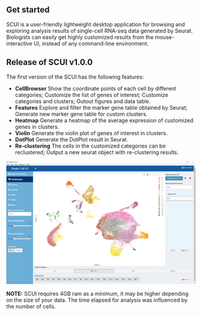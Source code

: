 ## Get started

SCUI is a user-friendly lightweight desktop application for browsing and exploring analysis results of single-cell RNA-seq data generated by Seurat. Biologists can easily get highly customized results from the mouse-interactive UI, instead of any command-line environment.

## Release of SCUI v1.0.0

The first version of the SCUI has the following features:

- **CellBrowser** Show the coordinate points of each cell by different categories; Customize the list of genes of interest; Customize categories and clusters; Outout figures and data table.
- **Features** Explore and filter the marker gene table obtained by Seurat; Generate new marker gene table for custom clusters.
- **Heatmap** Generate a heatmap of the average expression of customized genes in clusters.
- **Violin** Generate the violin plot of genes of interest in clusters.
- **DotPlot** Generate the DotPlot result in Seurat.
- **Re-clustering** The cells in the customized categories can be reclustered; Output a new seurat object with re-clustering results.

![](image/README/1611648007306.png)

**NOTE:** SCUI requires 4GB ram as a minimum, it may be higher depending on the size of your data. The time elapsed for analysis was influenced by the number of cells.
